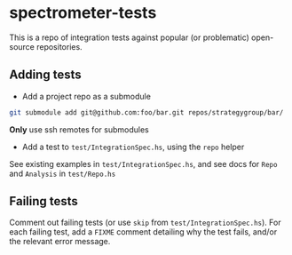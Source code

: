 
# spectrometer-tests

This is a repo of integration tests against popular (or problematic) open-source repositories.

## Adding tests

- Add a project repo as a submodule

``` sh
git submodule add git@github.com:foo/bar.git repos/strategygroup/bar/
```

**Only** use ssh remotes for submodules

- Add a test to `test/IntegrationSpec.hs`, using the `repo` helper

See existing examples in `test/IntegrationSpec.hs`, and see docs for `Repo` and `Analysis` in `test/Repo.hs`

## Failing tests

Comment out failing tests (or use `skip` from `test/IntegrationSpec.hs`). For each failing test, add a `FIXME` comment detailing why the test fails, and/or the relevant error message.

